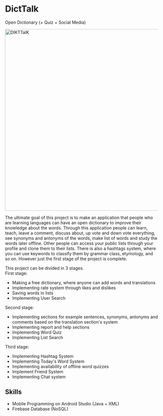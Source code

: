 # DictTalk
Open Dictionary (+ Quiz + Social Media)

<img src="https://lh3.googleusercontent.com/DpRs2Ls51N5wvrmHVxrSybvEj5dZwcbW6YNr4PYYimXRt0V7ZntSZz_eJofhj3qiqGy8NFrq0mJbKKL-qOBaiz9AO-Bc6QQQ0II332PINaTnWAa6Dy_fD1Jr5LL0AWff-0tnWshA1O6QWWT0cNBspBQCPOpz67-ganiYgzIPAQPKvuctRHMV3jqM_BfNoMYwQQgdgxVpYvydfxdlNZS0eTF8Wyoim-YtSL1TPzXHqcbjFvUXIvVmOUDH7FNhOj49QonZFXhksXIRWwe4vUmDe5Mgf0i8Vdc9ONuEOXQEQDjI5MF9qtvmeP3wbH47jWKQ-bq72j1Ikrd0ACG5_roMQJTgxtnKAbbmYYpcDUah3mpg_RLzjAYB6tpT0MKFjT4A1ALucQnl5iEcH6bcfog78JOF_KM-prhReHAEscs9cEL0vEycTbCb2HKqI0Q1hXj3Ygi2j8bwZvFbxdEkbw6h5A5n4d-LthgmRQGbzsExu7FlN4dZ0iopN_yV-186I1k0SM7y4gNczl5GIS9jRD-SPXwbe3w9G5TypUNY2wuZsRjCXs_MP0bC6bSFGrWM7hGbAVb-F1Z3LnDvwuW8ktJP_vRoZzUZ5p2UvBQzrEGy-FtLLyJERnaFazBo_QR0mDp3i86YDPmg68hkmZsw1rJQlwCR3jglAOy1dfZFXsuWuVpNd0UErH-pOQ-ahUzBwBVD_eKTiujW1xd68YIR_vs1Gv3M2g=w384-h673-no"
height="600" alt="DIKTTalK">
<p>
The ultimate goal of this project is to make an application that people who are learning languages can have an open dictionary to improve their knowledge about the words. Through this application people can learn, teach, leave a comment, discuss about, up vote and down vote everything, see synonyms and antonyms of the words, make list of words and study the words later offline. Other people can access your public lists through your profile and clone them to their lists. There is also a hashtags system, where you can use keywords to classify them by grammar class, etymology, and so on. However just the first stage of the project is complete.
</p>
This project can be divided in 3 stages.<br>
First stage:

- Making a free dictionary, where anyone can add words and translations
- Implementing rate system through likes and dislikes
- Saving words in lists
- Implementing User Search

Second stage:

- Implementing sections for example sentences, synonyms, antonyms and comments based on the translation section's system
- Implementing report and help sections
- Implementing Word Quiz
- Implementing List Search

Third stage:

- Implementing Hashtag System
- Implementing Today's Word System
- Implementing availability of offline word quizzes
- Implement Friend System
- Implementing Chat system

## Skills
- Mobile Programming on Android Studio (Java + XML)
- Firebase Database (NoSQL)
